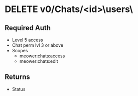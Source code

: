 # DELETE v0/Chats/\<id>\users\

## Required Auth 

- Level 5 access
-  Chat perm lvl 3 or above
- Scopes
  -  meower:chats:access
  -  meower:chats:edit

  
## Returns

- Status
